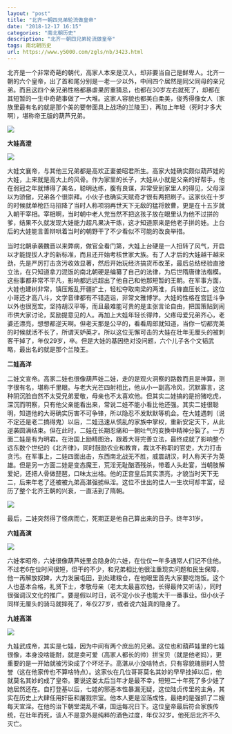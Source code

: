 ```yaml
---
layout: "post"
title: "北齐一朝四兄弟轮流做皇帝"
date: "2018-12-17 16:15"
categories: "南北朝历史"
description: "北齐一朝四兄弟轮流做皇帝"
tags: 南北朝历史
url: https://www.y5000.com/zgls/nb/3423.html
---
```






北齐是一个非常奇葩的朝代，高家人本来是汉人，却非要当自己是鲜卑人。北齐一朝的六个皇帝，出了首和尾分别是一老一少以外，中间四个居然是同父同母的亲兄弟。而且这四个亲兄弟性格都暴虐果厉重猜忌，也都在30岁左右就死了，却都在其短暂的一生中奇葩事做了一大堆。这家人容貌也都美白柔美，俊秀得像女人（家族里最有名的就是那个美的要带面具上战场的兰陵王），再加上年轻（死时才多大啊），堪称帝王版的葫芦兄弟。

![](https://img.y5000.com/uploads/allimg/161011/6-161011164256436.jpg)

**大娃高澄**

![](/uploads/allimg/161011/6-161011164439410.JPG)

大娃文襄帝，与其他三兄弟都是高欢正妻娄昭君所生。高家大娃确实颇似葫芦娃的大娃，上来就是高大上的风骨。作为家里的长子，大娃从小就是父亲的好帮手，他在弱冠之年就博得了美名，聪明达练，腹有良谋，非常受到家里人的得见，父母深以为骄傲，兄弟各个很崇拜。小伙子也确实天赋奇才很有两把刷子。这家伙在十岁的时候就单枪匹马招降了当时人称项羽再世天下无敌的猛将敖曹，更是在十五岁就入朝干宰相。宰相啊，当时朝中老人党当然不把这孩子放在眼里认为他不过拼的爹，结果不久就发现大娃能力超凡果决干练，这才知道原来是他老子拼的娃。上台后的大娃能言善辩哄着当时的朝野干了不少看似不可能的改良举措。

当时北朝承袭魏晋以来弊病，做官全看门第，大娃上台硬是一人扭转了风气，开启以才能提拔人才的新标准，而且还开始考核世家大族。有了人才后的大娃越干越来劲，先是严厉打击贪污收效显著，然后开始玩经济搞货币改革，最后总结经验直接立法，在只知道拿刀混饭的南北朝硬是编纂了自己的法律，为后世隋唐律法楷模。这些事都非常不平凡，影响都远远超出了他自己和他那短暂的王朝。在军事方面，大娃也建树非常，镇压叛乱开疆扩土，轻松夺取南梁的两淮，兵锋直压长江。这位小哥还才高八斗，文学音律都有不错造诣，非常文雅博学。大娃的性格在宫廷斗争以外也很宽宏，坚持胡汉平等，而且最难能可贵的是主张言论自由，把国策贴到闹市供大家讨论，奖励提意见的人。再加上大娃年轻长得帅，父疼母爱兄弟齐心，老婆还漂亮，想想都逆天啊。但老天那是公平的，看看周郎就知道，当你一切都完美的时候就活不长了，所谓天妒英才。所以这位无懈可击的大娃在壮年无厘头的被刺客干掉了，年仅29岁，卒。但是大娃的基因绝对没问题，六个儿子各个文韬武略，最出名的就是那个兰陵王。

**二娃高洋**

二娃文宣帝。高家二娃也很像葫芦娃二娃，走的是观火洞察的路数而且是神算，测字很有名，堪称千里眼。与老大光芒四射相比，他从小一副高冷风，沉默寡言，这种阴沉脸自然不太受兄弟爱敬，母亲也不太喜欢他。但其实二娃搞的是扮猪吃虎，深沉而明察，只有他父亲能看出来，常说二娃不能小看比他还强。其实二娃很聪明，知道他的大哥确实厉害不可争锋，所以隐忍不发默默等机会。在大娃遇刺（说不定还是老二搞得鬼）以后，二娃迅速从慌乱的家族中掌权，重新安定天下，从此逆袭圆满结束。但在此时，二娃在长期忍痛和一朝吐气的变换中精神分裂了。一方面二娃是有为明君。在治国上励精图治，跟着大哥完善立法，最终成就了影响整个远东数个世纪的《北齐律》，同时鼓励农业和教育，裁汰不称职的官吏，大力打击贪污。在军事上，二娃四面出击，东西南北战无不胜，威震胡汉，时人称天子为英雄。但是另一方面二娃是变态魔王，荒淫无耻酗酒残杀，带着人头赴宴，当朝肢解爱妃，还把人骨做琵琶，口味太出格。他的正宫皇后其实漂亮，才貌当时天下无二，后来年老了还被被九弟高湛强掳纵淫。这位不世出的佳人一生坎坷却丰富，经历了整个北齐王朝的兴衰，一直活到了隋朝。

![](/uploads/allimg/161011/6-161011164F2429.JPG)

最后，二娃突然得了怪病而亡，死期正是他自己算出来的日子。终年31岁。

**六娃高演**

![](/uploads/allimg/161011/6-161011164T6433.JPG)

六娃孝昭帝，六娃很像葫芦娃里会隐身的六娃，在位仅一年多通常人们记不住他。不过老6在位时间很短，但干的不少，和兄弟相比他很注重现实问题和民生保障，他一再解放奴婢，大力发展屯田，到处建粮仓，在他眼里首先大家要吃饱饭。这个人也基本合格，礼贤下士，孝敬母亲（老太太最喜欢他，长得最帅又听话），同时很强调汉文化的推广。要是假以时日，说不定小伙子也能大干一番事业。但小伙子同样无厘头的骑马就摔死了，年仅27岁，或者说六娃真的隐身了。

**九娃高湛**

![](/uploads/allimg/161011/6-1610111A012929.JPG)

九娃武成帝，其实是七娃，因为中间有两个庶出的兄弟。这位也和葫芦娃里的七娃很像，本身没啥能耐，就是卖可爱（高家人都长的帅）拼宝贝（就是他老妈），更重要的是一开始就被污染成了个坏坯子。高湛从小没啥特点，只有容貌瑰丽时人赞誉（这在他家传也不算啥特点）。这家伙在几位哥哥莫名其妙的早早挂掉以后，他就莫名其妙的成了皇帝。要说这娄太后当年才是最不幸，短短二十年死了多少娃了她居然还在。自打登基以后，七娃的邪恶本性暴漏无疑，这位陆贞传里的主角，其实在历史上大肆任用奸臣和屠戮宗室。他本人更是淫荡成性，最绝的是强抓了二嫂每天宣淫。在他的治下朝堂混乱不堪，国运每况日下。这位皇帝最后符合家族传统，在壮年而死，该人不是意外是纯粹的酒色过度，年仅32岁。他死后北齐不久灭亡。
